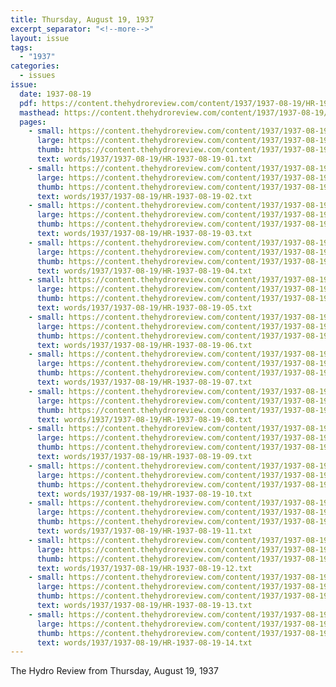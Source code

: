```yaml
---
title: Thursday, August 19, 1937
excerpt_separator: "<!--more-->"
layout: issue
tags:
  - "1937"
categories:
  - issues
issue:
  date: 1937-08-19
  pdf: https://content.thehydroreview.com/content/1937/1937-08-19/HR-1937-08-19.pdf
  masthead: https://content.thehydroreview.com/content/1937/1937-08-19/masthead/HR-1937-08-19.jpg
  pages:
    - small: https://content.thehydroreview.com/content/1937/1937-08-19/small/HR-1937-08-19-01.jpg
      large: https://content.thehydroreview.com/content/1937/1937-08-19/large/HR-1937-08-19-01.jpg
      thumb: https://content.thehydroreview.com/content/1937/1937-08-19/thumbnails/HR-1937-08-19-01.jpg
      text: words/1937/1937-08-19/HR-1937-08-19-01.txt
    - small: https://content.thehydroreview.com/content/1937/1937-08-19/small/HR-1937-08-19-02.jpg
      large: https://content.thehydroreview.com/content/1937/1937-08-19/large/HR-1937-08-19-02.jpg
      thumb: https://content.thehydroreview.com/content/1937/1937-08-19/thumbnails/HR-1937-08-19-02.jpg
      text: words/1937/1937-08-19/HR-1937-08-19-02.txt
    - small: https://content.thehydroreview.com/content/1937/1937-08-19/small/HR-1937-08-19-03.jpg
      large: https://content.thehydroreview.com/content/1937/1937-08-19/large/HR-1937-08-19-03.jpg
      thumb: https://content.thehydroreview.com/content/1937/1937-08-19/thumbnails/HR-1937-08-19-03.jpg
      text: words/1937/1937-08-19/HR-1937-08-19-03.txt
    - small: https://content.thehydroreview.com/content/1937/1937-08-19/small/HR-1937-08-19-04.jpg
      large: https://content.thehydroreview.com/content/1937/1937-08-19/large/HR-1937-08-19-04.jpg
      thumb: https://content.thehydroreview.com/content/1937/1937-08-19/thumbnails/HR-1937-08-19-04.jpg
      text: words/1937/1937-08-19/HR-1937-08-19-04.txt
    - small: https://content.thehydroreview.com/content/1937/1937-08-19/small/HR-1937-08-19-05.jpg
      large: https://content.thehydroreview.com/content/1937/1937-08-19/large/HR-1937-08-19-05.jpg
      thumb: https://content.thehydroreview.com/content/1937/1937-08-19/thumbnails/HR-1937-08-19-05.jpg
      text: words/1937/1937-08-19/HR-1937-08-19-05.txt
    - small: https://content.thehydroreview.com/content/1937/1937-08-19/small/HR-1937-08-19-06.jpg
      large: https://content.thehydroreview.com/content/1937/1937-08-19/large/HR-1937-08-19-06.jpg
      thumb: https://content.thehydroreview.com/content/1937/1937-08-19/thumbnails/HR-1937-08-19-06.jpg
      text: words/1937/1937-08-19/HR-1937-08-19-06.txt
    - small: https://content.thehydroreview.com/content/1937/1937-08-19/small/HR-1937-08-19-07.jpg
      large: https://content.thehydroreview.com/content/1937/1937-08-19/large/HR-1937-08-19-07.jpg
      thumb: https://content.thehydroreview.com/content/1937/1937-08-19/thumbnails/HR-1937-08-19-07.jpg
      text: words/1937/1937-08-19/HR-1937-08-19-07.txt
    - small: https://content.thehydroreview.com/content/1937/1937-08-19/small/HR-1937-08-19-08.jpg
      large: https://content.thehydroreview.com/content/1937/1937-08-19/large/HR-1937-08-19-08.jpg
      thumb: https://content.thehydroreview.com/content/1937/1937-08-19/thumbnails/HR-1937-08-19-08.jpg
      text: words/1937/1937-08-19/HR-1937-08-19-08.txt
    - small: https://content.thehydroreview.com/content/1937/1937-08-19/small/HR-1937-08-19-09.jpg
      large: https://content.thehydroreview.com/content/1937/1937-08-19/large/HR-1937-08-19-09.jpg
      thumb: https://content.thehydroreview.com/content/1937/1937-08-19/thumbnails/HR-1937-08-19-09.jpg
      text: words/1937/1937-08-19/HR-1937-08-19-09.txt
    - small: https://content.thehydroreview.com/content/1937/1937-08-19/small/HR-1937-08-19-10.jpg
      large: https://content.thehydroreview.com/content/1937/1937-08-19/large/HR-1937-08-19-10.jpg
      thumb: https://content.thehydroreview.com/content/1937/1937-08-19/thumbnails/HR-1937-08-19-10.jpg
      text: words/1937/1937-08-19/HR-1937-08-19-10.txt
    - small: https://content.thehydroreview.com/content/1937/1937-08-19/small/HR-1937-08-19-11.jpg
      large: https://content.thehydroreview.com/content/1937/1937-08-19/large/HR-1937-08-19-11.jpg
      thumb: https://content.thehydroreview.com/content/1937/1937-08-19/thumbnails/HR-1937-08-19-11.jpg
      text: words/1937/1937-08-19/HR-1937-08-19-11.txt
    - small: https://content.thehydroreview.com/content/1937/1937-08-19/small/HR-1937-08-19-12.jpg
      large: https://content.thehydroreview.com/content/1937/1937-08-19/large/HR-1937-08-19-12.jpg
      thumb: https://content.thehydroreview.com/content/1937/1937-08-19/thumbnails/HR-1937-08-19-12.jpg
      text: words/1937/1937-08-19/HR-1937-08-19-12.txt
    - small: https://content.thehydroreview.com/content/1937/1937-08-19/small/HR-1937-08-19-13.jpg
      large: https://content.thehydroreview.com/content/1937/1937-08-19/large/HR-1937-08-19-13.jpg
      thumb: https://content.thehydroreview.com/content/1937/1937-08-19/thumbnails/HR-1937-08-19-13.jpg
      text: words/1937/1937-08-19/HR-1937-08-19-13.txt
    - small: https://content.thehydroreview.com/content/1937/1937-08-19/small/HR-1937-08-19-14.jpg
      large: https://content.thehydroreview.com/content/1937/1937-08-19/large/HR-1937-08-19-14.jpg
      thumb: https://content.thehydroreview.com/content/1937/1937-08-19/thumbnails/HR-1937-08-19-14.jpg
      text: words/1937/1937-08-19/HR-1937-08-19-14.txt
---
```


The Hydro Review from Thursday, August 19, 1937

<!--more-->

